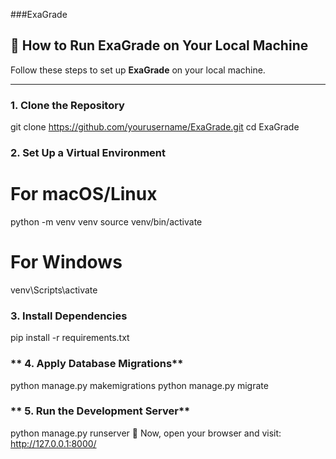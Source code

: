 ###ExaGrade

## 🚀 How to Run ExaGrade on Your Local Machine

Follow these steps to set up **ExaGrade** on your local machine.

---

### **1. Clone the Repository**

git clone https://github.com/yourusername/ExaGrade.git
cd ExaGrade


### **2. Set Up a Virtual Environment**
# For macOS/Linux
python -m venv venv
source venv/bin/activate  

# For Windows
venv\Scripts\activate


### **3. Install Dependencies**
pip install -r requirements.txt


### ** 4. Apply Database Migrations**
python manage.py makemigrations
python manage.py migrate


### ** 5. Run the Development Server**
python manage.py runserver
🔗 Now, open your browser and visit: http://127.0.0.1:8000/




